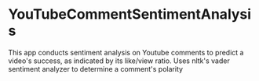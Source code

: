 # YouTubeCommentSentimentAnalysis

This app conducts sentiment analysis on Youtube comments to predict a video's success, as indicated by its like/view ratio. Uses nltk's vader sentiment analyzer to determine a comment's polarity 
